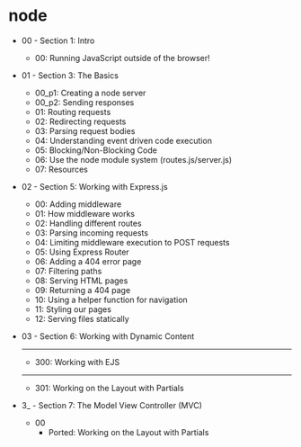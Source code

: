 # node

* 00 - Section 1: Intro
    * 00: Running JavaScript outside of the browser!

* 01 - Section 3: The Basics
    * 00_p1: Creating a node server
    * 00_p2: Sending responses
    * 01: Routing requests
    * 02: Redirecting requests
    * 03: Parsing request bodies
    * 04: Understanding event driven code execution
    * 05: Blocking/Non-Blocking Code
    * 06: Use the node module system (routes.js/server.js)
    * 07: Resources

* 02 - Section 5: Working with Express.js
    * 00: Adding middleware
    * 01: How middleware works
    * 02: Handling different routes
    * 03: Parsing incoming requests
    * 04: Limiting middleware execution to POST requests
    * 05: Using Express Router
    * 06: Adding a 404 error page
    * 07: Filtering paths
    * 08: Serving HTML pages
    * 09: Returning a 404 page
    * 10: Using a helper function for navigation
    * 11: Styling our pages
    * 12: Serving files statically

* 03 - Section 6: Working with Dynamic Content
    ********************************************
    * 300: Working with EJS
    ********************************************

    * 301: Working on the Layout with Partials

* 3_ - Section 7: The Model View Controller (MVC)
    * 00
        * Ported: Working on the Layout with Partials
